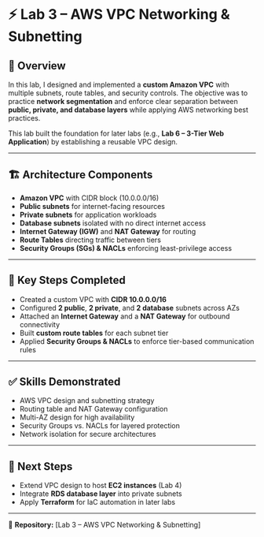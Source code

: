# ⚡ Lab 3 – AWS VPC Networking & Subnetting

## 📌 Overview
In this lab, I designed and implemented a **custom Amazon VPC** with multiple subnets, route tables, and security controls. The objective was to practice **network segmentation** and enforce clear separation between **public, private, and database layers** while applying AWS networking best practices.

This lab built the foundation for later labs (e.g., **Lab 6 – 3-Tier Web Application**) by establishing a reusable VPC design.

---

## 🏗️ Architecture Components
- **Amazon VPC** with CIDR block (10.0.0.0/16)  
- **Public subnets** for internet-facing resources  
- **Private subnets** for application workloads  
- **Database subnets** isolated with no direct internet access  
- **Internet Gateway (IGW)** and **NAT Gateway** for routing  
- **Route Tables** directing traffic between tiers  
- **Security Groups (SGs) & NACLs** enforcing least-privilege access  

---

## 🔑 Key Steps Completed
- Created a custom VPC with **CIDR 10.0.0.0/16**  
- Configured **2 public**, **2 private**, and **2 database** subnets across AZs  
- Attached an **Internet Gateway** and a **NAT Gateway** for outbound connectivity  
- Built **custom route tables** for each subnet tier  
- Applied **Security Groups & NACLs** to enforce tier-based communication rules  

---

## ✅ Skills Demonstrated
- AWS VPC design and subnetting strategy  
- Routing table and NAT Gateway configuration  
- Multi-AZ design for high availability  
- Security Groups vs. NACLs for layered protection  
- Network isolation for secure architectures  

---

## 🚀 Next Steps
- Extend VPC design to host **EC2 instances** (Lab 4)  
- Integrate **RDS database layer** into private subnets  
- Apply **Terraform** for IaC automation in later labs  

---

📂 **Repository:** [Lab 3 – AWS VPC Networking & Subnetting]
